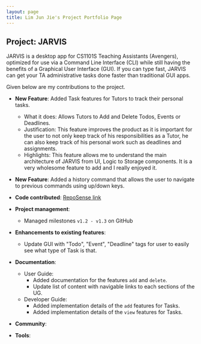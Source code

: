 ```yaml
---
layout: page
title: Lim Jun Jie's Project Portfolio Page
---
```


## Project: JARVIS

JARVIS is a desktop app for CS1101S Teaching Assistants (Avengers), optimized for use via a Command Line Interface (CLI) while still having the benefits of a Graphical User Interface (GUI). If you can type fast, JARVIS can get your TA administrative tasks done faster than traditional GUI apps.

Given below are my contributions to the project.

* **New Feature**: Added Task features for Tutors to track their personal tasks.
  * What it does: Allows Tutors to Add and Delete Todos, Events or Deadlines.
  * Justification: This feature improves the product as it is important for the user to not only keep track of his
  responsibilities as a Tutor, he can also keep track of his personal work such as deadlines and assignments.
  * Highlights: This feature allows me to understand the main architecture of JARVIS from UI, Logic to Storage
  components. It is a very wholesome feature to add and I really enjoyed it.
   
* **New Feature**: Added a history command that allows the user to navigate to previous commands using up/down keys.

* **Code contributed**: [RepoSense link](https://nus-cs2103-ay2021s1.github.io/tp-dashboard/#breakdown=true&search=asuraxsoul)

* **Project management**:
  * Managed milestones `v1.2 - v1.3` on GitHub

* **Enhancements to existing features**:
  * Update GUI with "Todo", "Event", "Deadline" tags for user to easily see what type of Task is that.

* **Documentation**:
  * User Guide:
    * Added documentation for the features `add` and `delete`.
    * Update list of content with navigable links to each sections of the UG.
  * Developer Guide:
    * Added implementation details of the `add` features for Tasks.
    * Added implementation details of the `view` features for Tasks.

* **Community**:

* **Tools**:
